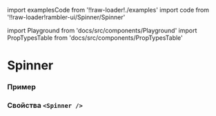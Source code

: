 import examplesCode from '!!raw-loader!./examples'
import code from '!!raw-loader!rambler-ui/Spinner/Spinner'

import Playground from 'docs/src/components/Playground'
import PropTypesTable from 'docs/src/components/PropTypesTable'

# Spinner

### Пример
<Playground code={examplesCode} />

### Свойства `<Spinner />`
<PropTypesTable code={code} />
